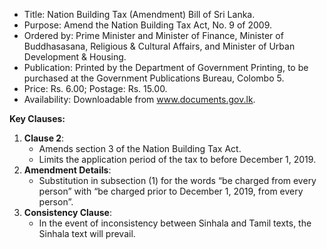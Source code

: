 - Title: Nation Building Tax (Amendment) Bill of Sri Lanka.
- Purpose: Amend the Nation Building Tax Act, No. 9 of 2009.
- Ordered by: Prime Minister and Minister of Finance, Minister of Buddhasasana, Religious & Cultural Affairs, and Minister of Urban Development & Housing.
- Publication: Printed by the Department of Government Printing, to be purchased at the Government Publications Bureau, Colombo 5.
- Price: Rs. 6.00; Postage: Rs. 15.00.
- Availability: Downloadable from www.documents.gov.lk.
  
**Key Clauses:**
1. **Clause 2**: 
   - Amends section 3 of the Nation Building Tax Act.
   - Limits the application period of the tax to before December 1, 2019.
2. **Amendment Details**:
   - Substitution in subsection (1) for the words “be charged from every person” with “be charged prior to December 1, 2019, from every person”.
3. **Consistency Clause**:
   - In the event of inconsistency between Sinhala and Tamil texts, the Sinhala text will prevail.